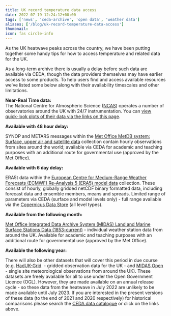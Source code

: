 ```yaml
---
title: UK record temperature data access
date: 2022-07-19 12:24:12+00:00
tags: ['news', 'ceda-archive', 'open data', 'weather data']
aliases: ['/blog/uk-record-temperature-data-access']
thumbnail: 
icon: fas circle-info
---
```


As the UK heatwave peaks across the country, we have been putting together some handy tips for how to access temperature and related data for the UK.   
  
As a long-term archive there is usually a delay before such data are available via CEDA, though the data providers themselves may have earlier access to some products. To help users find and access available resources we've listed some below along with their availability timescales and other limitations.  
  
**Near-Real Time data:**   
The National Centre for Atmospheric Science ([NCAS](https://ncas.ac.uk/)) operates a number of observatories around the UK with 24/7 instrumentation. You can [view quick-look plots of their data via the links on this page](https://sites.google.com/ncas.ac.uk/ncasobservations/home/live-data).  
  
**Available with 48 hour delay:**


SYNOP and METARS messages within the [Met Office MetDB system: Surface, upper air and satellite data](https://catalogue.ceda.ac.uk/uuid/8ee156b6ed41b153e85dbf02a4134513) collection contain hourly observations from sites around the world; available via CEDA for academic and teaching purposes with an additional route for governmental use (approved by the Met Office).  
  
**Available with 6 day delay:**


ERA5t data within the [European Centre for Medium-Range Weather Forecasts (ECMWF) Re-Analysis 5 (ERA5) model data](https://catalogue.ceda.ac.uk/uuid/5971cb20fae94540b862ae3ed3204c3f) collection. These consist of hourly, globally gridded netCDF binary formatted data, including forecast data and ensemble members, means and spreads. Limited range of parameters via CEDA (surface and model levels only) - full range available via the [Copernicus Data Store](https://cds.climate.copernicus.eu/#!/home) (all level types).  
  
**Available from the following month:**


[Met Office Integrated Data Archive System (MIDAS) Land and Marine Surface Stations Data (1853-current)](https://catalogue.ceda.ac.uk/uuid/220a65615218d5c9cc9e4785a3234bd0) - individual weather station data from around the UK. Available for academic and teaching purposes with an additional route for governmental use (approved by the Met Office).  
  
**Available the following year:**


There will also be other datasets that will cover this period in due course (e.g. [HadUK-Grid](https://catalogue.ceda.ac.uk/uuid/4dc8450d889a491ebb20e724debe2dfb)  - gridded observation data for the UK - and [MIDAS Open](https://catalogue.ceda.ac.uk/uuid/dbd451271eb04662beade68da43546e1) - single site meteorological observations from around the UK). These datasets are freely available for all to use under the Open Government Licence (OGL). However, they are made available on an annual release cycle - so these data from the heatwave in July 2022 are unlikely to be made available until July 2023. If you are interested in the present versions of these data (to the end of 2021 and 2020 respectively) for historical comparisons please search the [CEDA data catalogue](https://catalogue.ceda.ac.uk) or click on the links above.


